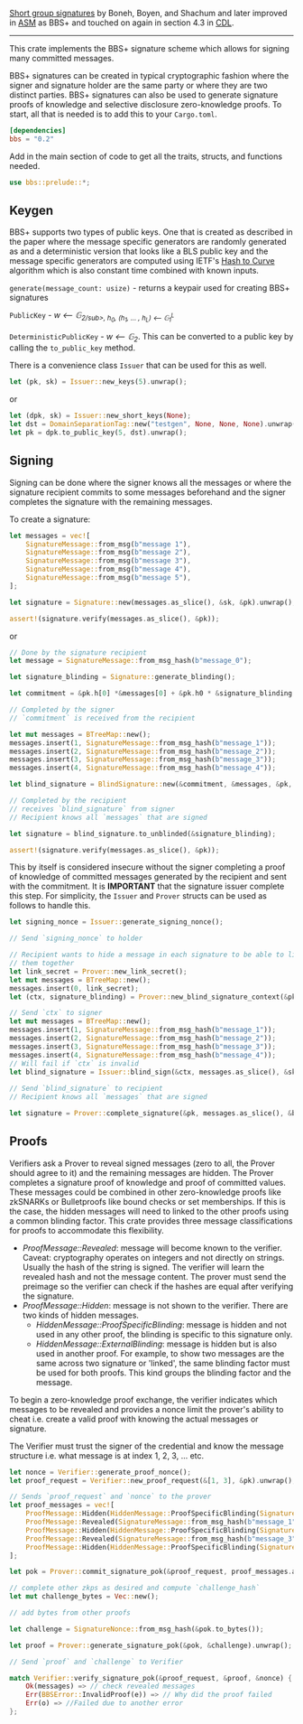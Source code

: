 [Short group signatures](https://crypto.stanford.edu/~xb/crypto04a/groupsigs.pdf) by Boneh, Boyen, and Shachum
and later improved in [ASM](http://web.cs.iastate.edu/~wzhang/teach-552/ReadingList/552-14.pdf) as BBS+ and touched on again
in section 4.3 in [CDL](https://eprint.iacr.org/2016/663.pdf).

---

This crate implements the BBS+ signature scheme which allows for signing many committed messages.

BBS+ signatures can be created in typical cryptographic fashion where the signer and signature holder are the same
party or where they are two distinct parties. BBS+ signatures can also be used to generate signature proofs of knowledge
and selective disclosure zero-knowledge proofs. To start, all that is needed is to add this to your `Cargo.toml`.

```toml
[dependencies]
bbs = "0.2"
```

Add in the main section of code to get all the traits, structs, and functions needed.

```rust
use bbs::prelude::*;
```

## Keygen

BBS+ supports two types of public keys. One that is created as described in the paper where the message specific generators
are randomly generated as 
and a deterministic version that looks like a BLS public key and the message specific generators are computed using
IETF's [Hash to Curve](https://datatracker.ietf.org/doc/draft-irtf-cfrg-hash-to-curve/?include_text=1) algorithm which is also constant time combined with known inputs.

`generate(message_count: usize)` - returns a keypair used for creating BBS+ signatures

`PublicKey` - *w &xlarr; &#x1D53E;<sub>2/sub>, h<sub>0</sub>, (h<sub>1</sub>, ... , h<sub>L</sub>) &xlarr; &#x1D53E;<sub>1</sub><sup>L</sup>*

`DeterministicPublicKey` - *w &xlarr; &#x1D53E;<sub>2</sub>*. This can be converted to a public key by calling the `to_public_key` method.

There is a convenience class `Issuer` that can be used for this as well.

```rust
let (pk, sk) = Issuer::new_keys(5).unwrap();
```

or 

```rust
let (dpk, sk) = Issuer::new_short_keys(None);
let dst = DomainSeparationTag::new("testgen", None, None, None).unwrap();
let pk = dpk.to_public_key(5, dst).unwrap();
```

## Signing

Signing can be done where the signer knows all the messages or where the signature recipient commits to some messages beforehand
and the signer completes the signature with the remaining messages.

To create a signature:

```rust
let messages = vec![
    SignatureMessage::from_msg(b"message 1"),
    SignatureMessage::from_msg(b"message 2"),
    SignatureMessage::from_msg(b"message 3"),
    SignatureMessage::from_msg(b"message 4"),
    SignatureMessage::from_msg(b"message 5"),
];

let signature = Signature::new(messages.as_slice(), &sk, &pk).unwrap();

assert!(signature.verify(messages.as_slice(), &pk));
```

or

```rust
// Done by the signature recipient
let message = SignatureMessage::from_msg_hash(b"message_0");

let signature_blinding = Signature::generate_blinding();

let commitment = &pk.h[0] *&messages[0] + &pk.h0 * &signature_blinding; 

// Completed by the signer
// `commitment` is received from the recipient

let mut messages = BTreeMap::new(); 
messages.insert(1, SignatureMessage::from_msg_hash(b"message_1"));
messages.insert(2, SignatureMessage::from_msg_hash(b"message_2"));
messages.insert(3, SignatureMessage::from_msg_hash(b"message_3"));
messages.insert(4, SignatureMessage::from_msg_hash(b"message_4"));

let blind_signature = BlindSignature::new(&commitment, &messages, &pk, &sk).unwrap();

// Completed by the recipient
// receives `blind_signature` from signer
// Recipient knows all `messages` that are signed

let signature = blind_signature.to_unblinded(&signature_blinding);

assert!(signature.verify(messages.as_slice(), &pk));
```

This by itself is considered insecure without the signer completing a proof of knowledge of committed messages generated
by the recipient and sent with the commitment. It is **IMPORTANT** that the signature issuer complete this step.
For simplicity, the `Issuer` and `Prover` structs can be used as follows to handle this.

```rust
let signing_nonce = Issuer::generate_signing_nonce();

// Send `signing_nonce` to holder

// Recipient wants to hide a message in each signature to be able to link 
// them together
let link_secret = Prover::new_link_secret();
let mut messages = BTreeMap::new();
messages.insert(0, link_secret);
let (ctx, signature_blinding) = Prover::new_blind_signature_context(&pk, &messages, &signing_nonce).unwrap();

// Send `ctx` to signer
let mut messages = BTreeMap::new(); 
messages.insert(1, SignatureMessage::from_msg_hash(b"message_1"));
messages.insert(2, SignatureMessage::from_msg_hash(b"message_2"));
messages.insert(3, SignatureMessage::from_msg_hash(b"message_3"));
messages.insert(4, SignatureMessage::from_msg_hash(b"message_4"));
// Will fail if `ctx` is invalid
let blind_signature = Issuer::blind_sign(&ctx, messages.as_slice(), &sk, &pk).unwrap();
 
// Send `blind_signature` to recipient
// Recipient knows all `messages` that are signed

let signature = Prover::complete_signature(&pk, messages.as_slice(), &blind_signature, &signature_blinding).unwrap();
```

## Proofs

Verifiers ask a Prover to reveal signed messages (zero to all, the Prover should agree to it) and the remaining
messages are hidden. The Prover completes a signature proof of knowledge and proof of committed values.
These messages could be combined in other zero-knowledge proofs like zkSNARKs or Bulletproofs like bound checks or 
set memberships. If this is the case, the hidden messages will need to linked to the other proofs using a common
blinding factor. This crate provides three message classifications for proofs to accommodate this flexibility.

- *ProofMessage::Revealed*: message will become known to the verifier. Caveat: cryptography operates on integers and not directly on strings. Usually the hash of the string is signed. The verifier will learn the revealed hash and not the message content. The prover must send the preimage so the verifier can check if the hashes are equal after verifying the signature.
- *ProofMessage::Hidden*: message is not shown to the verifier. There are two kinds of hidden messages.
    - *HiddenMessage::ProofSpecificBlinding*: message is hidden and not used in any other proof, the blinding is specific to this signature only.
    - *HiddenMessage::ExternalBlinding*: message is hidden but is also used in another proof. For example, to show two messages are the same across two signature or 'linked', the same blinding factor must be used for both proofs. This kind groups the blinding factor and the message.
    
To begin a zero-knowledge proof exchange, the verifier indicates which messages to be revealed and provides a nonce
limit the prover's ability to cheat i.e. create a valid proof with knowing the actual messages or signature.

The Verifier must trust the signer of the credential and know the message structure i.e. what message is at index 1, 2, 3, ... etc.

```rust
let nonce = Verifier::generate_proof_nonce();
let proof_request = Verifier::new_proof_request(&[1, 3], &pk).unwrap();

// Sends `proof_request` and `nonce` to the prover
let proof_messages = vec![
    ProofMessage::Hidden(HiddenMessage::ProofSpecificBlinding(SignatureMessage::from_msg_hash(b"message_0"))),
    ProofMessage::Revealed(SignatureMessage::from_msg_hash(b"message_1")),
    ProofMessage::Hidden(HiddenMessage::ProofSpecificBlinding(SignatureMessage::from_msg_hash(b"message_2"))),
    ProofMessage::Revealed(SignatureMessage::from_msg_hash(b"message_3")),
    ProofMessage::Hidden(HiddenMessage::ProofSpecificBlinding(SignatureMessage::from_msg_hash(b"message_4"))),
];

let pok = Prover::commit_signature_pok(&proof_request, proof_messages.as_slice(), &signature).unwrap();

// complete other zkps as desired and compute `challenge_hash`
let mut challenge_bytes = Vec::new();

// add bytes from other proofs

let challenge = SignatureNonce::from_msg_hash(&pok.to_bytes());

let proof = Prover::generate_signature_pok(&pok, &challenge).unwrap();

// Send `proof` and `challenge` to Verifier 

match Verifier::verify_signature_pok(&proof_request, &proof, &nonce) {
    Ok(messages) => // check revealed messages
    Err(BBSError::InvalidProof(e)) => // Why did the proof failed
    Err(o) => //Failed due to another error
};
```
